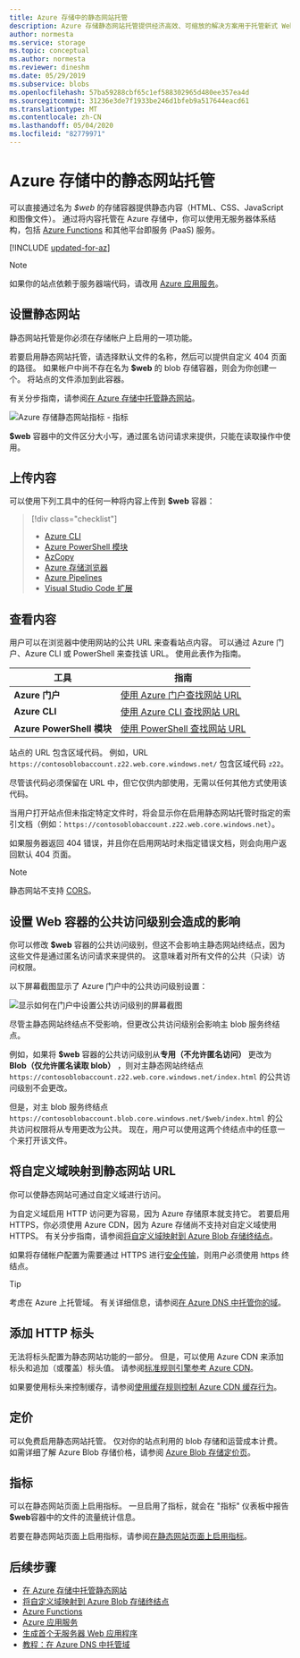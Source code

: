 ```yaml
---
title: Azure 存储中的静态网站托管
description: Azure 存储静态网站托管提供经济高效、可缩放的解决方案用于托管新式 Web 应用程序。
author: normesta
ms.service: storage
ms.topic: conceptual
ms.author: normesta
ms.reviewer: dineshm
ms.date: 05/29/2019
ms.subservice: blobs
ms.openlocfilehash: 57ba59288cbf65c1ef588302965d480ee357ea4d
ms.sourcegitcommit: 31236e3de7f1933be246d1bfeb9a517644eacd61
ms.translationtype: MT
ms.contentlocale: zh-CN
ms.lasthandoff: 05/04/2020
ms.locfileid: "82779971"
---
```

# <a name="static-website-hosting-in-azure-storage"></a>Azure 存储中的静态网站托管

可以直接通过名为 *$web* 的存储容器提供静态内容（HTML、CSS、JavaScript 和图像文件）。 通过将内容托管在 Azure 存储中，你可以使用无服务器体系结构，包括 [Azure Functions](/azure/azure-functions/functions-overview) 和其他平台即服务 (PaaS) 服务。

[!INCLUDE [updated-for-az](../../../includes/storage-data-lake-gen2-support.md)]

> [!NOTE]
> 如果你的站点依赖于服务器端代码，请改用 [Azure 应用服务](/azure/app-service/overview)。

## <a name="setting-up-a-static-website"></a>设置静态网站

静态网站托管是你必须在存储帐户上启用的一项功能。

若要启用静态网站托管，请选择默认文件的名称，然后可以提供自定义 404 页面的路径。 如果帐户中尚不存在名为 **$web** 的 blob 存储容器，则会为你创建一个。 将站点的文件添加到此容器。

有关分步指南，请参阅[在 Azure 存储中托管静态网站](storage-blob-static-website-how-to.md)。

![Azure 存储静态网站指标 - 指标](./media/storage-blob-static-website/storage-blob-static-website-blob-container.png)

**$web** 容器中的文件区分大小写，通过匿名访问请求来提供，只能在读取操作中使用。

## <a name="uploading-content"></a>上传内容

可以使用下列工具中的任何一种将内容上传到 **$web** 容器：

> [!div class="checklist"]
> * [Azure CLI](storage-blob-static-website-how-to.md?tabs=azure-cli)
> * [Azure PowerShell 模块](storage-blob-static-website-how-to.md?tabs=azure-powershell)
> * [AzCopy](../common/storage-use-azcopy-v10.md)
> * [Azure 存储浏览器](https://azure.microsoft.com/features/storage-explorer/)
> * [Azure Pipelines](https://azure.microsoft.com/services/devops/pipelines/)
> * [Visual Studio Code 扩展](/azure/javascript/tutorial-vscode-static-website-node-01)

## <a name="viewing-content"></a>查看内容

用户可以在浏览器中使用网站的公共 URL 来查看站点内容。 可以通过 Azure 门户、Azure CLI 或 PowerShell 来查找该 URL。 使用此表作为指南。

|工具| 指南 |
|----|----|
|**Azure 门户** | [使用 Azure 门户查找网站 URL](storage-blob-static-website-how-to.md#portal-find-url) |
|**Azure CLI** | [使用 Azure CLI 查找网站 URL](storage-blob-static-website-how-to.md#cli-find-url) |
|**Azure PowerShell 模块** | [使用 PowerShell 查找网站 URL](storage-blob-static-website-how-to.md#powershell-find-url) |

站点的 URL 包含区域代码。 例如，URL `https://contosoblobaccount.z22.web.core.windows.net/` 包含区域代码 `z22`。

尽管该代码必须保留在 URL 中，但它仅供内部使用，无需以任何其他方式使用该代码。

当用户打开站点但未指定特定文件时，将会显示你在启用静态网站托管时指定的索引文档（例如：`https://contosoblobaccount.z22.web.core.windows.net`）。  

如果服务器返回 404 错误，并且你在启用网站时未指定错误文档，则会向用户返回默认 404 页面。

> [!NOTE]
> 静态网站不支持 [CORS](https://docs.microsoft.com/rest/api/storageservices/cross-origin-resource-sharing--cors--support-for-the-azure-storage-services)。

## <a name="impact-of-the-setting-the-public-access-level-of-the-web-container"></a>设置 Web 容器的公共访问级别会造成的影响

你可以修改 **$web** 容器的公共访问级别，但这不会影响主静态网站终结点，因为这些文件是通过匿名访问请求来提供的。 这意味着对所有文件的公共（只读）访问权限。

以下屏幕截图显示了 Azure 门户中的公共访问级别设置：

![显示如何在门户中设置公共访问级别的屏幕截图](./media/storage-manage-access-to-resources/storage-manage-access-to-resources-0.png)

尽管主静态网站终结点不受影响，但更改公共访问级别会影响主 blob 服务终结点。

例如，如果将 **$web** 容器的公共访问级别从**专用（不允许匿名访问）** 更改为 **Blob（仅允许匿名读取 blob）** ，则对主静态网站终结点 `https://contosoblobaccount.z22.web.core.windows.net/index.html` 的公共访问级别不会更改。

但是，对主 blob 服务终结点 `https://contosoblobaccount.blob.core.windows.net/$web/index.html` 的公共访问权限将从专用更改为公共。 现在，用户可以使用这两个终结点中的任意一个来打开该文件。

## <a name="mapping-a-custom-domain-to-a-static-website-url"></a>将自定义域映射到静态网站 URL

你可以使静态网站可通过自定义域进行访问。 

为自定义域启用 HTTP 访问更为容易，因为 Azure 存储原本就支持它。 若要启用 HTTPS，你必须使用 Azure CDN，因为 Azure 存储尚不支持对自定义域使用 HTTPS。 有关分步指南，请参阅[将自定义域映射到 Azure Blob 存储终结点](storage-custom-domain-name.md)。

如果将存储帐户配置为需要通过 HTTPS 进行[安全传输](../common/storage-require-secure-transfer.md)，则用户必须使用 https 终结点。 

> [!TIP]
> 考虑在 Azure 上托管域。 有关详细信息，请参阅[在 Azure DNS 中托管你的域](../../dns/dns-delegate-domain-azure-dns.md)。

## <a name="adding-http-headers"></a>添加 HTTP 标头

无法将标头配置为静态网站功能的一部分。 但是，可以使用 Azure CDN 来添加标头和追加（或覆盖）标头值。 请参阅[标准规则引擎参考 Azure CDN](https://docs.microsoft.com/azure/cdn/cdn-standard-rules-engine-reference)。

如果要使用标头来控制缓存，请参阅[使用缓存规则控制 Azure CDN 缓存行为](https://docs.microsoft.com/azure/cdn/cdn-caching-rules)。

## <a name="pricing"></a>定价

可以免费启用静态网站托管。 仅对你的站点利用的 blob 存储和运营成本计费。 如需详细了解 Azure Blob 存储价格，请参阅 [Azure Blob 存储定价页](https://azure.microsoft.com/pricing/details/storage/blobs/)。

## <a name="metrics"></a>指标

可以在静态网站页面上启用指标。 一旦启用了指标，就会在 "指标" 仪表板中报告 **$web**容器中的文件的流量统计信息。

若要在静态网站页面上启用指标，请参阅[在静态网站页面上启用指标](storage-blob-static-website-how-to.md#metrics)。

## <a name="next-steps"></a>后续步骤

* [在 Azure 存储中托管静态网站](storage-blob-static-website-how-to.md)
* [将自定义域映射到 Azure Blob 存储终结点](storage-custom-domain-name.md)
* [Azure Functions](/azure/azure-functions/functions-overview)
* [Azure 应用服务](/azure/app-service/overview)
* [生成首个无服务器 Web 应用程序](https://docs.microsoft.com/azure/functions/tutorial-static-website-serverless-api-with-database)
* [教程：在 Azure DNS 中托管域](../../dns/dns-delegate-domain-azure-dns.md)

